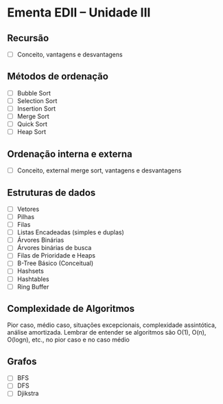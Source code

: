 # Ementa EDII – Unidade III

## Recursão

- [ ] Conceito, vantagens e desvantagens

## Métodos de ordenação

- [ ] Bubble Sort
- [ ] Selection Sort
- [ ] Insertion Sort
- [ ] Merge Sort
- [ ] Quick Sort
- [ ] Heap Sort

## Ordenação interna e externa

- [ ] Conceito, external merge sort, vantagens e desvantagens

## Estruturas de dados

- [ ] Vetores
- [ ] Pilhas
- [ ] Filas
- [ ] Listas Encadeadas (simples e duplas)
- [ ] Árvores Binárias
- [ ] Árvores binárias de busca
- [ ] Filas de Prioridade e Heaps
- [ ] B-Tree Básico (Conceitual)
- [ ] Hashsets
- [ ] Hashtables
- [ ] Ring Buffer

## Complexidade de Algoritmos

Pior caso, médio caso, situações excepcionais, complexidade assintótica, análise
amortizada. Lembrar de entender se algoritmos são O(1), O(n), O(logn), etc., no pior caso
e no caso médio

## Grafos
- [ ] BFS
- [ ] DFS
- [ ] Djikstra
